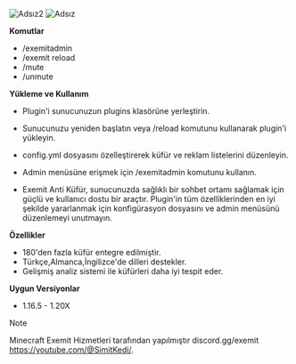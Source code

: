 ![Adsız2](https://github.com/user-attachments/assets/0bb3b3ac-47f7-47f2-ab07-6a6335788cf6) ![Adsız](https://github.com/user-attachments/assets/b5e29241-b326-4f11-94e0-7d1cc035bf73) 

**Komutlar**
- /exemitadmin
- /exemit reload
- /mute
- /unmute

**Yükleme ve Kullanım**

- Plugin'i sunucunuzun plugins klasörüne yerleştirin.
- Sunucunuzu yeniden başlatın veya /reload komutunu kullanarak plugin'i yükleyin.
- config.yml dosyasını özelleştirerek küfür ve reklam listelerini düzenleyin.
- Admin menüsüne erişmek için /exemitadmin komutunu kullanın.

- Exemit Anti Küfür, sunucunuzda sağlıklı bir sohbet ortamı sağlamak için güçlü ve kullanıcı dostu bir araçtır. Plugin'in tüm özelliklerinden en iyi şekilde yararlanmak için konfigürasyon dosyasını ve admin menüsünü düzenlemeyi unutmayın.


**Özellikler**
- 180'den fazla küfür entegre edilmiştir.
- Türkçe,Almanca,İngilizce'de dilleri destekler.
- Gelişmiş analiz sistemi ile küfürleri daha iyi tespit eder.


**Uygun Versiyonlar** 
- 1.16.5 - 1.20X


> [!NOTE]
> Minecraft Exemit Hizmetleri tarafından yapılmıştır discord.gg/exemit https://youtube.com/@SimitKedi/.
